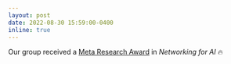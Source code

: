 ```yaml
---
layout: post
date: 2022-08-30 15:59:00-0400
inline: true
---
```


Our group received a [Meta Research Award](https://research.facebook.com/research-award-recipients/?s) in _Networking for AI_ :fire:
